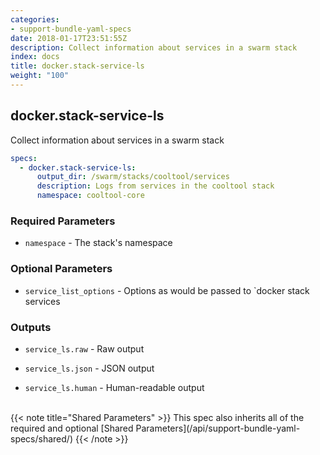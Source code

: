 ```yaml
---
categories:
- support-bundle-yaml-specs
date: 2018-01-17T23:51:55Z
description: Collect information about services in a swarm stack
index: docs
title: docker.stack-service-ls
weight: "100"
---
```


## docker.stack-service-ls

Collect information about services in a swarm stack


```yaml
specs:
  - docker.stack-service-ls:
      output_dir: /swarm/stacks/cooltool/services
      description: Logs from services in the cooltool stack
      namespace: cooltool-core
```

    
### Required Parameters


- `namespace` - The stack's namespace


    
### Optional Parameters


- `service_list_options` - Options as would be passed to `docker stack services


    
### Outputs


- `service_ls.raw` - Raw output

- `service_ls.json` - JSON output

- `service_ls.human` - Human-readable output

    
<br>
{{< note title="Shared Parameters" >}}
This spec also inherits all of the required and optional [Shared Parameters](/api/support-bundle-yaml-specs/shared/)
{{< /note >}}
    
    